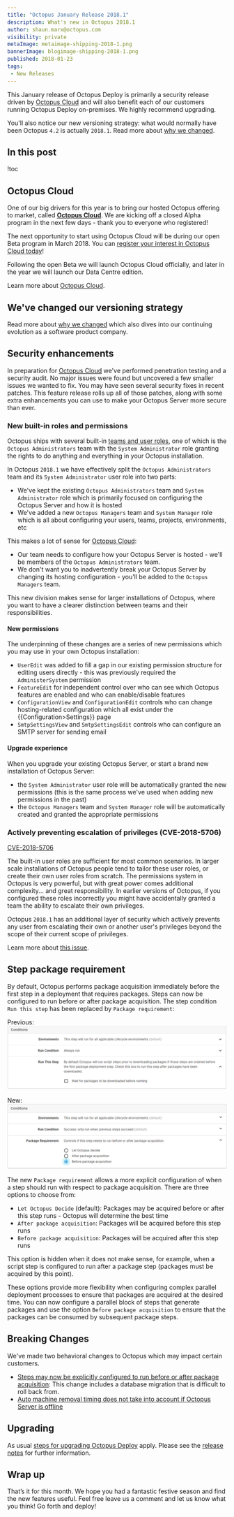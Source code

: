 ```yaml
---
title: "Octopus January Release 2018.1"
description: What's new in Octopus 2018.1
author: shaun.marx@octopus.com
visibility: private
metaImage: metaimage-shipping-2018-1.png
bannerImage: blogimage-shipping-2018-1.png
published: 2018-01-23
tags:
 - New Releases
---
```


This January release of Octopus Deploy is primarily a security release driven by [Octopus Cloud](https://octopus.com/cloud) and will also benefit each of our customers running Octopus Deploy on-premises. We highly recommend upgrading.

You'll also notice our new versioning strategy: what would normally have been Octopus `4.2` is actually `2018.1`. Read more about [why we changed](version-change-2018.md).

## In this post

!toc

## Octopus Cloud

One of our big drivers for this year is to bring our hosted Octopus offering to market, called **[Octopus Cloud](https://octopus.com/cloud)**. We are kicking off a closed Alpha program in the next few days - thank you to everyone who registered!

The next opportunity to start using Octopus Cloud will be during our open Beta program in March 2018. You can [register your interest in Octopus Cloud today](https://octopus.com/cloud)!

Following the open Beta we will launch Octopus Cloud officially, and later in the year we will launch our Data Centre edition.

Learn more about [Octopus Cloud](https://octopus.com/cloud).

## We've changed our versioning strategy

Read more about [why we changed](version-change-2018.md) which also dives into our continuing evolution as a software product company.

## Security enhancements

In preparation for [Octopus Cloud](https://octopus.com/cloud) we've performed penetration testing and a security audit. No major issues were found but uncovered a few smaller issues we wanted to fix. You may have seen several security fixes in recent patches. This feature release rolls up all of those patches, along with some extra enhancements you can use to make your Octopus Server more secure than ever.

### New built-in roles and permissions

Octopus ships with several built-in [teams and user roles](https://octopus.com/docs/administration/managing-users-and-teams), one of which is the `Octopus Administrators` team with the `System Administrator` role granting the rights to do anything and everything in your Octopus installation.

In Octopus `2018.1` we have effectively split the `Octopus Administrators` team and its `System Administrator` user role into two parts:

- We've kept the existing `Octopus Administrators` team and `System Administrator` role which is primarily focused on configuring the Octopus Server and how it is hosted
- We've added a new `Octopus Managers` team and `System Manager` role which is all about configuring your users, teams, projects, environments, etc

This makes a lot of sense for [Octopus Cloud](https://octopus.com/cloud):

- Our team needs to configure how your Octopus Server is hosted - we'll be members of the `Octopus Administrators` team.
- We don't want you to inadvertently break your Octopus Server by changing its hosting configuration - you'll be added to the `Octopus Managers` team.

This new division makes sense for larger installations of Octopus, where you want to have a clearer distinction between teams and their responsibilities.

#### New permissions

The underpinning of these changes are a series of new permissions which you may use in your own Octopus installation:

- `UserEdit` was added to fill a gap in our existing permission structure for editing users directly - this was previously required the `AdministerSystem` permission
- `FeatureEdit` for independent control over who can see which Octopus features are enabled and who can enable/disable features
- `ConfigurationView` and `ConfigurationEdit` controls who can change hosting-related configuration which all exist under the {{Configuration>Settings}} page
- `SmtpSettingsView` and `SmtpSettingsEdit` controls who can configure an SMTP server for sending email

#### Upgrade experience

When you upgrade your existing Octopus Server, or start a brand new installation of Octopus Server:

- the `System Administrator` user role will be automatically granted the new permissions (this is the same process we've used when adding new permissions in the past)
- the `Octopus Managers` team and `System Manager` role will be automatically created and granted the appropriate permissions

### Actively preventing escalation of privileges (CVE-2018-5706)

[CVE-2018-5706](https://cve.mitre.org/cgi-bin/cvename.cgi?name=CVE-2018-5706)

The built-in user roles are sufficient for most common scenarios. In larger scale installations of Octopus people tend to tailor these user roles, or create their own user roles from scratch. The permissions system in Octopus is very powerful, but with great power comes additional complexity... and great responsibility. In earlier versions of Octopus, if you configured these roles incorrectly you might have accidentally granted a team the ability to escalate their own privileges.

Octopus `2018.1` has an additional layer of security which actively prevents any user from escalating their own or another user's privileges beyond the scope of their current scope of privileges.

Learn more about [this issue](https://github.com/OctopusDeploy/Issues/issues/4167).

## Step package requirement

By default, Octopus performs package acquisition immediately before the first step in a deployment that requires packages. Steps can now be configured to run before or after package acquisition.  The step condition `Run this step` has been replaced by `Package requirement`:

Previous:
![Step condition - Run this step](step_condition-run_this_step.png)

New:
![Step condition - Package requirement](step_condition-package_requirement.png)

The new `Package requirement` allows a more explicit configuration of when a step should run with respect to package acquisition. There are three options to choose from:

- `Let Octopus Decide` (default): Packages may be acquired before or after this step runs - Octopus will determine the best time
- `After package acquisition`: Packages will be acquired before this step runs
- `Before package acquisition`: Packages will be acquired after this step runs

This option is hidden when it does not make sense, for example, when a script step is configured to run after a package step (packages must be acquired by this point).

These options provide more flexibility when configuring complex parallel deployment processes to ensure that packages are acquired at the desired time. You can now configure a parallel block of steps that generate packages and use the option `Before package acquisition` to ensure that the packages can be consumed by subsequent package steps.

## Breaking Changes

We've made two behavioral changes to Octopus which may impact certain customers.

- [Steps may now be explicitly configured to run before or after package acquisition](https://github.com/OctopusDeploy/Issues/issues/3974): This change includes a database migration that is difficult to roll back from.
- [Auto machine removal timing does not take into account if Octopus Server is offline](https://github.com/OctopusDeploy/Issues/issues/3924)

## Upgrading

As usual [steps for upgrading Octopus Deploy](https://octopus.com/docs/administration/upgrading) apply. Please see the [release notes](https://octopus.com/downloads/compare?to=2018.1.0) for further information.

## Wrap up

That’s it for this month. We hope you had a fantastic festive season and find the new features useful. Feel free leave us a comment and let us know what you think! Go forth and deploy!
